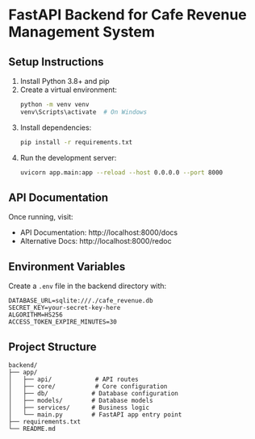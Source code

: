 # FastAPI Backend for Cafe Revenue Management System

## Setup Instructions

1. Install Python 3.8+ and pip
2. Create a virtual environment:
   ```bash
   python -m venv venv
   venv\Scripts\activate  # On Windows
   ```
3. Install dependencies:
   ```bash
   pip install -r requirements.txt
   ```
4. Run the development server:
   ```bash
   uvicorn app.main:app --reload --host 0.0.0.0 --port 8000
   ```

## API Documentation

Once running, visit:
- API Documentation: http://localhost:8000/docs
- Alternative Docs: http://localhost:8000/redoc

## Environment Variables

Create a `.env` file in the backend directory with:
```
DATABASE_URL=sqlite:///./cafe_revenue.db
SECRET_KEY=your-secret-key-here
ALGORITHM=HS256
ACCESS_TOKEN_EXPIRE_MINUTES=30
```

## Project Structure

```
backend/
├── app/
│   ├── api/            # API routes
│   ├── core/           # Core configuration
│   ├── db/            # Database configuration
│   ├── models/        # Database models
│   ├── services/      # Business logic
│   └── main.py        # FastAPI app entry point
├── requirements.txt
└── README.md
```
